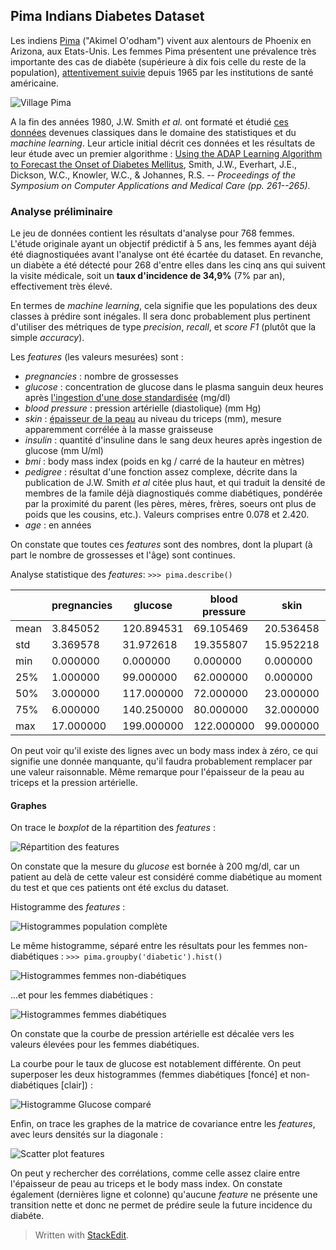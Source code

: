 ## Pima Indians Diabetes Dataset

Les indiens [Pima](http://en.wikipedia.org/wiki/Pima_people) ("Akimel O'odham") vivent aux alentours de Phoenix en Arizona, aux Etats-Unis. Les femmes Pima présentent une prévalence très importante des cas de diabète (supérieure à dix fois celle du reste de la population), [attentivement suivie](http://diabetes.niddk.nih.gov/dm/pubs/pima/pathfind/pathfind.htm) depuis 1965 par les institutions de santé américaine.

![Village Pima](http://www.discoverseaz.com/Graphics/History/PimoVillage.jpg)

A la fin des années 1980, J.W. Smith *et al.* ont formaté et étudié [ces données](https://archive.ics.uci.edu/ml/datasets/Pima+Indians+Diabetes) devenues classiques dans le domaine des statistiques et du *machine learning*. Leur article initial décrit ces données et les résultats de leur étude avec un premier algorithme :
[Using the ADAP Learning Algorithm to Forecast the Onset of Diabetes Mellitus](http://www.ncbi.nlm.nih.gov/pmc/articles/PMC2245318/), Smith, J.W., Everhart, J.E., Dickson, W.C., Knowler, W.C., & Johannes, R.S. -- *Proceedings of the Symposium on Computer Applications and Medical Care (pp. 261--265).*

### Analyse préliminaire

Le jeu de données contient les résultats d'analyse pour 768 femmes. 
L'étude originale ayant un objectif prédictif à 5 ans, les femmes ayant déjà été diagnostiquées avant l'analyse ont été écartée du dataset. En revanche, un diabète a été détecté pour 268 d'entre elles dans les cinq ans qui suivent la visite médicale, soit un **taux d'incidence de 34,9%** (7% par an), effectivement très élevé.

En termes de *machine learning*, cela signifie que les populations des deux classes à prédire sont inégales. Il sera donc probablement plus pertinent d'utiliser des métriques de type *precision*, *recall*, et *score F1* (plutôt que la simple *accuracy*).

Les *features* (les valeurs mesurées) sont :

* *pregnancies* : nombre de grossesses
* *glucose* : concentration de glucose dans le plasma sanguin deux heures après [l'ingestion d'une dose standardisée](http://en.wikipedia.org/wiki/Glucose_tolerance_test#Standard_OGTT) (mg/dl)
* *blood pressure* : pression artérielle (diastolique) (mm Hg)
* *skin* : [épaisseur de la peau](http://www.topendsports.com/testing/skinfold-tricep.htm) au niveau du triceps (mm), mesure apparemment corrélée à la masse graisseuse
* *insulin* : quantité d'insuline dans le sang deux heures après ingestion de glucose (mm U/ml)
* *bmi* : body mass index (poids en kg / carré de la hauteur en mètres)
* *pedigree* : résultat d'une fonction assez complexe, décrite dans la publication de J.W. Smith *et al* citée plus haut, et qui traduit la densité de membres de la famile déjà diagnostiqués comme diabétiques, pondérée par la proximité du parent (les pères, mères, frères, soeurs ont plus de poids que les cousins, etc.). Valeurs comprises entre 0.078 et 2.420.
* *age* : en années

On constate que toutes ces *features* sont des nombres, dont la plupart (à part le nombre de grossesses et l'âge) sont continues.

Analyse statistique des *features*:
```>>> pima.describe()```

| &nbsp; | pregnancies | glucose    | blood pressure | skin       | insulin    | bmi        | pedigree   | age        |
|--------|-------------|------------|----------------|------------|------------|------------|------------|------------|
| mean   |  3.845052   | 120.894531 |  69.105469     | 20.536458  |  79.799479 |  31.992578 |   0.471876 |  33.240885 |
| std    |  3.369578   |  31.972618 |  19.355807     | 15.952218  | 115.244002 |   7.884160 |   0.331329 |  11.760232 |
| min    |  0.000000   |   0.000000 |   0.000000     |  0.000000  |   0.000000 |   0.000000 |   0.078000 |  21.000000 |
| 25%    |  1.000000   |  99.000000 |  62.000000     |  0.000000  |   0.000000 |  27.300000 |   0.243750 |  24.000000 |
| 50%    |  3.000000   | 117.000000 |  72.000000     | 23.000000  |  30.500000 |  32.000000 |   0.372500 |  29.000000 |
| 75%    |  6.000000   | 140.250000 |  80.000000     | 32.000000  | 127.250000 |  36.600000 |   0.626250 |  41.000000 |
| max    | 17.000000   | 199.000000 | 122.000000     | 99.000000  | 846.000000 |  67.100000 |   2.420000 |  81.000000 |

On peut voir qu'il existe des lignes avec un body mass index à zéro, ce qui signifie une donnée manquante, qu'il faudra probablement remplacer par une valeur raisonnable.
Même remarque pour l'épaisseur de la peau au triceps et la pression artérielle.
 
#### Graphes
On trace le *boxplot* de la répartition des *features* :

![Répartition des features](charts/boxplot.png)

On constate que la mesure du *glucose* est bornée à 200 mg/dl, car un patient au delà de cette valeur est considéré comme diabétique au moment du test et que ces patients ont été exclus du dataset.

Histogramme des *features* :

![Histogrammes population complète](charts/histo_global.png)

Le même histogramme, séparé entre les résultats pour les femmes non-diabétiques :
```>>> pima.groupby('diabetic').hist()```

![Histogrammes femmes non-diabétiques](charts/histo_nondiab.png)

...et pour les femmes diabétiques :

![Histogrammes femmes diabétiques](charts/histo_diab.png)

On constate que la courbe de pression artérielle est décalée vers les valeurs élevées pour les femmes diabétiques.

La courbe pour le taux de glucose est notablement différente. On peut superposer les deux histogrammes (femmes diabétiques [foncé] et non-diabétiques [clair]) :

![Histogramme Glucose comparé](charts/histo_glucose.png)

Enfin, on trace les graphes de la matrice de covariance entre les *features*, avec leurs densités sur la diagonale :

![Scatter plot features](charts/scatterplot.png)

On peut y rechercher des corrélations, comme celle assez claire entre l'épaisseur de peau au triceps et le body mass index.
On constate également (dernières ligne et colonne) qu'aucune *feature* ne présente une transition nette et donc ne permet de prédire seule la future incidence du diabéte.

> Written with [StackEdit](https://stackedit.io/).